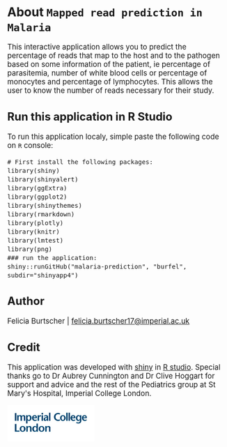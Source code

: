 # About `Mapped read prediction in Malaria`
<big>
This interactive application allows you to predict the percentage of reads that map to the host and to the pathogen based on some information of the patient, ie percentage of parasitemia, number of white blood cells or percentage of monocytes and percentage of lymphocytes.
This allows the user to know the number of reads necessary for their study.
 
## Run this application in R Studio
 
To run this application localy, simple paste the following code on `R` console: 
   ```{r} 
 # First install the following packages:
 library(shiny)
 library(shinyalert)
 library(ggExtra)
 library(ggplot2)
 library(shinythemes)
 library(rmarkdown)
 library(plotly)
 library(knitr)
 library(lmtest)
 library(png)
 ### run the application:
 shiny::runGitHub("malaria-prediction", "burfel", subdir="shinyapp4")
 ```
 
## Author
Felicia Burtscher | [felicia.burtscher17@imperial.ac.uk](mailto:felicia.burtscher17@imperial.ac.uk)
 
## Credit
This application was developed with [shiny](http://shiny.rstudio.com/) in [R studio](https://www.rstudio.com/). Special thanks go to Dr Aubrey Cunnington and Dr Clive Hoggart for support and advice and the rest of the Pediatrics group at St Mary's Hospital, Imperial College London.
</big>
<br>
</br>
<img src="img/logo.png" alt="logo" width="200px"/>
<!---
![Imperial Logo](img/logo.png =100x20)
--->
